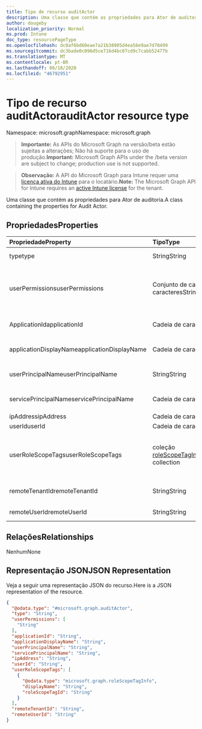 ```yaml
---
title: Tipo de recurso auditActor
description: Uma classe que contém as propriedades para Ator de auditoria.
author: dougeby
localization_priority: Normal
ms.prod: Intune
doc_type: resourcePageType
ms.openlocfilehash: dc0af6bd60eae7a21b38905d4ea56e9ae7d70499
ms.sourcegitcommit: dc3bade0c096d5ce716d4bc07cd9c7cabb52477b
ms.translationtype: MT
ms.contentlocale: pt-BR
ms.lasthandoff: 08/18/2020
ms.locfileid: "46792951"
---
```

# <a name="auditactor-resource-type"></a><span data-ttu-id="5b48e-103">Tipo de recurso auditActor</span><span class="sxs-lookup"><span data-stu-id="5b48e-103">auditActor resource type</span></span>

<span data-ttu-id="5b48e-104">Namespace: microsoft.graph</span><span class="sxs-lookup"><span data-stu-id="5b48e-104">Namespace: microsoft.graph</span></span>

> <span data-ttu-id="5b48e-105">**Importante:** As APIs do Microsoft Graph na versão/beta estão sujeitas a alterações; Não há suporte para o uso de produção.</span><span class="sxs-lookup"><span data-stu-id="5b48e-105">**Important:** Microsoft Graph APIs under the /beta version are subject to change; production use is not supported.</span></span>

> <span data-ttu-id="5b48e-106">**Observação:** A API do Microsoft Graph para Intune requer uma [licença ativa do Intune](https://go.microsoft.com/fwlink/?linkid=839381) para o locatário.</span><span class="sxs-lookup"><span data-stu-id="5b48e-106">**Note:** The Microsoft Graph API for Intune requires an [active Intune license](https://go.microsoft.com/fwlink/?linkid=839381) for the tenant.</span></span>

<span data-ttu-id="5b48e-107">Uma classe que contém as propriedades para Ator de auditoria.</span><span class="sxs-lookup"><span data-stu-id="5b48e-107">A class containing the properties for Audit Actor.</span></span>

## <a name="properties"></a><span data-ttu-id="5b48e-108">Propriedades</span><span class="sxs-lookup"><span data-stu-id="5b48e-108">Properties</span></span>
|<span data-ttu-id="5b48e-109">Propriedade</span><span class="sxs-lookup"><span data-stu-id="5b48e-109">Property</span></span>|<span data-ttu-id="5b48e-110">Tipo</span><span class="sxs-lookup"><span data-stu-id="5b48e-110">Type</span></span>|<span data-ttu-id="5b48e-111">Descrição</span><span class="sxs-lookup"><span data-stu-id="5b48e-111">Description</span></span>|
|:---|:---|:---|
|<span data-ttu-id="5b48e-112">type</span><span class="sxs-lookup"><span data-stu-id="5b48e-112">type</span></span>|<span data-ttu-id="5b48e-113">String</span><span class="sxs-lookup"><span data-stu-id="5b48e-113">String</span></span>|<span data-ttu-id="5b48e-114">Tipo de ator.</span><span class="sxs-lookup"><span data-stu-id="5b48e-114">Actor Type.</span></span>|
|<span data-ttu-id="5b48e-115">userPermissions</span><span class="sxs-lookup"><span data-stu-id="5b48e-115">userPermissions</span></span>|<span data-ttu-id="5b48e-116">Conjunto de cadeia de caracteres</span><span class="sxs-lookup"><span data-stu-id="5b48e-116">String collection</span></span>|<span data-ttu-id="5b48e-117">Lista de permissões de usuário de quando a auditoria foi executada.</span><span class="sxs-lookup"><span data-stu-id="5b48e-117">List of user permissions when the audit was performed.</span></span>|
|<span data-ttu-id="5b48e-118">ApplicationId</span><span class="sxs-lookup"><span data-stu-id="5b48e-118">applicationId</span></span>|<span data-ttu-id="5b48e-119">Cadeia de caracteres</span><span class="sxs-lookup"><span data-stu-id="5b48e-119">String</span></span>|<span data-ttu-id="5b48e-120">ID do aplicativo AAD.</span><span class="sxs-lookup"><span data-stu-id="5b48e-120">AAD Application Id.</span></span>|
|<span data-ttu-id="5b48e-121">applicationDisplayName</span><span class="sxs-lookup"><span data-stu-id="5b48e-121">applicationDisplayName</span></span>|<span data-ttu-id="5b48e-122">Cadeia de caracteres</span><span class="sxs-lookup"><span data-stu-id="5b48e-122">String</span></span>|<span data-ttu-id="5b48e-123">Nome do aplicativo.</span><span class="sxs-lookup"><span data-stu-id="5b48e-123">Name of the Application.</span></span>|
|<span data-ttu-id="5b48e-124">userPrincipalName</span><span class="sxs-lookup"><span data-stu-id="5b48e-124">userPrincipalName</span></span>|<span data-ttu-id="5b48e-125">String</span><span class="sxs-lookup"><span data-stu-id="5b48e-125">String</span></span>|<span data-ttu-id="5b48e-126">Nome principal do usuário (UPN).</span><span class="sxs-lookup"><span data-stu-id="5b48e-126">User Principal Name (UPN).</span></span>|
|<span data-ttu-id="5b48e-127">servicePrincipalName</span><span class="sxs-lookup"><span data-stu-id="5b48e-127">servicePrincipalName</span></span>|<span data-ttu-id="5b48e-128">Cadeia de caracteres</span><span class="sxs-lookup"><span data-stu-id="5b48e-128">String</span></span>|<span data-ttu-id="5b48e-129">Nome da entidade de serviço (SPN).</span><span class="sxs-lookup"><span data-stu-id="5b48e-129">Service Principal Name (SPN).</span></span>|
|<span data-ttu-id="5b48e-130">ipAddress</span><span class="sxs-lookup"><span data-stu-id="5b48e-130">ipAddress</span></span>|<span data-ttu-id="5b48e-131">Cadeia de caracteres</span><span class="sxs-lookup"><span data-stu-id="5b48e-131">String</span></span>|<span data-ttu-id="5b48e-132">IPAddress.</span><span class="sxs-lookup"><span data-stu-id="5b48e-132">IPAddress.</span></span>|
|<span data-ttu-id="5b48e-133">userId</span><span class="sxs-lookup"><span data-stu-id="5b48e-133">userId</span></span>|<span data-ttu-id="5b48e-134">Cadeia de caracteres</span><span class="sxs-lookup"><span data-stu-id="5b48e-134">String</span></span>|<span data-ttu-id="5b48e-135">ID do usuário.</span><span class="sxs-lookup"><span data-stu-id="5b48e-135">User Id.</span></span>|
|<span data-ttu-id="5b48e-136">userRoleScopeTags</span><span class="sxs-lookup"><span data-stu-id="5b48e-136">userRoleScopeTags</span></span>|<span data-ttu-id="5b48e-137">coleção [roleScopeTagInfo](../resources/intune-auditing-rolescopetaginfo.md)</span><span class="sxs-lookup"><span data-stu-id="5b48e-137">[roleScopeTagInfo](../resources/intune-auditing-rolescopetaginfo.md) collection</span></span>|<span data-ttu-id="5b48e-138">Lista de marcas de escopo de usuário quando a auditoria foi realizada.</span><span class="sxs-lookup"><span data-stu-id="5b48e-138">List of user scope tags when the audit was performed.</span></span>|
|<span data-ttu-id="5b48e-139">remoteTenantId</span><span class="sxs-lookup"><span data-stu-id="5b48e-139">remoteTenantId</span></span>|<span data-ttu-id="5b48e-140">String</span><span class="sxs-lookup"><span data-stu-id="5b48e-140">String</span></span>|<span data-ttu-id="5b48e-141">ID de locatário remoto</span><span class="sxs-lookup"><span data-stu-id="5b48e-141">Remote Tenant Id</span></span>|
|<span data-ttu-id="5b48e-142">remoteUserId</span><span class="sxs-lookup"><span data-stu-id="5b48e-142">remoteUserId</span></span>|<span data-ttu-id="5b48e-143">String</span><span class="sxs-lookup"><span data-stu-id="5b48e-143">String</span></span>|<span data-ttu-id="5b48e-144">ID de usuário remoto</span><span class="sxs-lookup"><span data-stu-id="5b48e-144">Remote User Id</span></span>|

## <a name="relationships"></a><span data-ttu-id="5b48e-145">Relações</span><span class="sxs-lookup"><span data-stu-id="5b48e-145">Relationships</span></span>
<span data-ttu-id="5b48e-146">Nenhum</span><span class="sxs-lookup"><span data-stu-id="5b48e-146">None</span></span>

## <a name="json-representation"></a><span data-ttu-id="5b48e-147">Representação JSON</span><span class="sxs-lookup"><span data-stu-id="5b48e-147">JSON Representation</span></span>
<span data-ttu-id="5b48e-148">Veja a seguir uma representação JSON do recurso.</span><span class="sxs-lookup"><span data-stu-id="5b48e-148">Here is a JSON representation of the resource.</span></span>
<!-- {
  "blockType": "resource",
  "@odata.type": "microsoft.graph.auditActor"
}
-->
``` json
{
  "@odata.type": "#microsoft.graph.auditActor",
  "type": "String",
  "userPermissions": [
    "String"
  ],
  "applicationId": "String",
  "applicationDisplayName": "String",
  "userPrincipalName": "String",
  "servicePrincipalName": "String",
  "ipAddress": "String",
  "userId": "String",
  "userRoleScopeTags": [
    {
      "@odata.type": "microsoft.graph.roleScopeTagInfo",
      "displayName": "String",
      "roleScopeTagId": "String"
    }
  ],
  "remoteTenantId": "String",
  "remoteUserId": "String"
}
```



